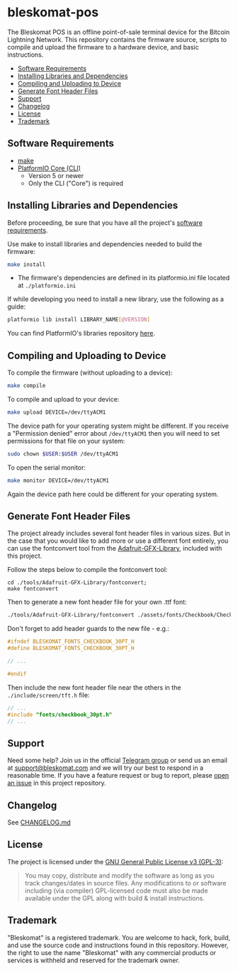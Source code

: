 # bleskomat-pos

The Bleskomat POS is an offline point-of-sale terminal device for the Bitcoin Lightning Network. This repository contains the firmware source, scripts to compile and upload the firmware to a hardware device, and basic instructions.

* [Software Requirements](#software-requirements)
* [Installing Libraries and Dependencies](#installing-libraries-and-dependencies)
* [Compiling and Uploading to Device](#compiling-and-uploading-to-device)
* [Generate Font Header Files](#generate-font-header-files)
* [Support](#support)
* [Changelog](#changelog)
* [License](#license)
* [Trademark](#trademark)


## Software Requirements

* [make](https://www.gnu.org/software/make/)
* [PlatformIO Core (CLI)](https://docs.platformio.org/en/latest/core/)
	* Version 5 or newer
	* Only the CLI ("Core") is required


## Installing Libraries and Dependencies

Before proceeding, be sure that you have all the project's [software requirements](#software-requirements).

Use make to install libraries and dependencies needed to build the firmware:
```bash
make install
```
* The firmware's dependencies are defined in its platformio.ini file located at `./platformio.ini`

If while developing you need to install a new library, use the following as a guide:
```bash
platformio lib install LIBRARY_NAME[@VERSION]
```
You can find PlatformIO's libraries repository [here](https://platformio.org/lib).


## Compiling and Uploading to Device

To compile the firmware (without uploading to a device):
```bash
make compile
```

To compile and upload to your device:
```bash
make upload DEVICE=/dev/ttyACM1
```
The device path for your operating system might be different. If you receive a "Permission denied" error about `/dev/ttyACM1` then you will need to set permissions for that file on your system:
```bash
sudo chown $USER:$USER /dev/ttyACM1
```

To open the serial monitor:
```bash
make monitor DEVICE=/dev/ttyACM1
```
Again the device path here could be different for your operating system.


## Generate Font Header Files

The project already includes several font header files in various sizes. But in the case that you would like to add more or use a different font entirely, you can use the fontconvert tool from the [Adafruit-GFX-Library](https://github.com/adafruit/Adafruit-GFX-Library), included with this project.

Follow the steps below to compile the fontconvert tool:
```
cd ./tools/Adafruit-GFX-Library/fontconvert;
make fontconvert
```
Then to generate a new font header file for your own .ttf font:
```bash
./tools/Adafruit-GFX-Library/fontconvert ./assets/fonts/Checkbook/Checkbook.ttf 30 > ./include/fonts/checkbook_30pt.h
```
Don't forget to add header guards to the new file - e.g.:
```c
#ifndef BLESKOMAT_FONTS_CHECKBOOK_30PT_H
#define BLESKOMAT_FONTS_CHECKBOOK_30PT_H

// ...

#endif
```
Then include the new font header file near the others in the `./include/screen/tft.h` file:
```c
// ...
#include "fonts/checkbook_30pt.h"
// ...
```


## Support

Need some help? Join us in the official [Telegram group](https://t.me/bleskomat) or send us an email at [support@bleskomat.com](mailto:support@bleskomat.com) and we will try our best to respond in a reasonable time. If you have a feature request or bug to report, please [open an issue](https://github.com/bleskomat/bleskomat-pos/issues) in this project repository.


## Changelog

See [CHANGELOG.md](https://github.com/bleskomat/bleskomat-pos/blob/master/CHANGELOG.md)


## License

The project is licensed under the [GNU General Public License v3 (GPL-3)](https://tldrlegal.com/license/gnu-general-public-license-v3-(gpl-3)):
> You may copy, distribute and modify the software as long as you track changes/dates in source files. Any modifications to or software including (via compiler) GPL-licensed code must also be made available under the GPL along with build & install instructions.


## Trademark

"Bleskomat" is a registered trademark. You are welcome to hack, fork, build, and use the source code and instructions found in this repository. However, the right to use the name "Bleskomat" with any commercial products or services is withheld and reserved for the trademark owner.

